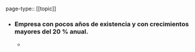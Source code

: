 page-type:: [[topic]]
- ### Empresa con pocos años de existencia y con crecimientos mayores del 20 % anual.
  - 


